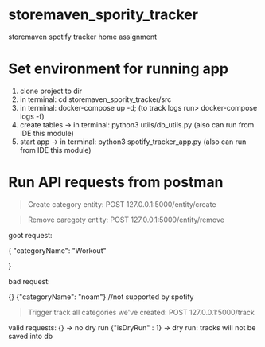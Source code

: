 # storemaven_spority_tracker
storemaven spotify tracker home assignment

# Set environment for running app
1. clone project to dir
2. in terminal: cd storemaven_spority_tracker/src
3. in terminal: docker-compose up -d; (to track logs run> docker-compose logs -f)
4. create tables -> in terminal: python3 utils/db_utils.py (also can run from IDE this module)
5. start app -> in terminal: python3 spotify_tracker_app.py  (also can run from IDE this module)

# Run API requests from postman

>Create category entity:
POST 127.0.0.1:5000/entity/create

>Remove caregoty entity:
POST 127.0.0.1:5000/entity/remove

goot request:

{
	"categoryName": "Workout"
	
}

bad request:

{}
{"categoryName": "noam"} //not supported by spotify

>Trigger track all categories we've created:
POST 127.0.0.1:5000/track

valid requests:
{} -> no dry run
{"isDryRun" : 1} -> dry run: tracks will not be saved into db
